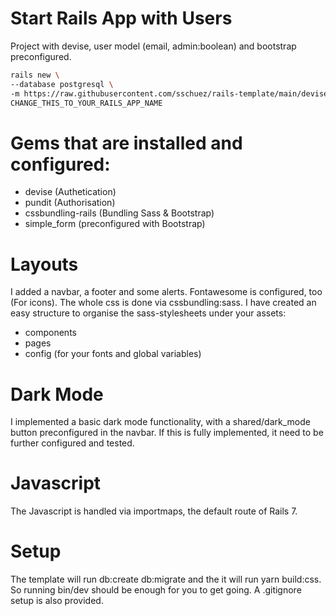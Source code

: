 # Start Rails App with Users
Project with devise, user model (email, admin:boolean) and bootstrap preconfigured.
```bash
rails new \
--database postgresql \
-m https://raw.githubusercontent.com/sschuez/rails-template/main/devise.rb \
CHANGE_THIS_TO_YOUR_RAILS_APP_NAME
```

# Gems that are installed and configured:
* devise (Authetication)
* pundit (Authorisation)
* cssbundling-rails (Bundling Sass & Bootstrap)
* simple_form (preconfigured with Bootstrap)

# Layouts
I added a navbar, a footer and some alerts. Fontawesome is configured, too (For icons).
The whole css is done via cssbundling:sass. I have created an easy structure to organise the sass-stylesheets under your assets: 
* components 
* pages
* config (for your fonts and global variables)

# Dark Mode
I implemented a basic dark mode functionality, with a shared/dark_mode button preconfigured in the navbar. If this is fully implemented, it need to be further configured and tested.

# Javascript
The Javascript is handled via importmaps, the default route of Rails 7.

# Setup
The template will run db:create db:migrate and the it will run yarn build:css. So running bin/dev should be enough for you to get going.
A .gitignore setup is also provided.
